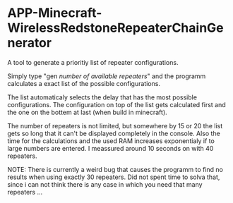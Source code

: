 # APP-Minecraft-WirelessRedstoneRepeaterChainGenerator
A tool to generate a prioritiy list of repeater configurations.

Simply type "gen *number of available repeaters*" and the programm calculates a exact list of the possible configurations.

The list automaticaly selects the delay that has the most possible configurations.
The configuration on top of the list gets calculated first and the one on the bottem at last (when build in minecraft).

The number of repeaters is not limited, but somewhere by 15 or 20 the list gets so long that it can't be displayed completely in the console.
Also the time for the calculations and the used RAM increases exponentialy if to large numbers are entered.
I meassured around 10 seconds on with 40 repeaters.

NOTE: There is currently a weird bug that causes the programm to find no results when using exactly 30 repeaters.
Did not spent time to solva that, since i can not think there is any case in which you need that many repeaters ...
